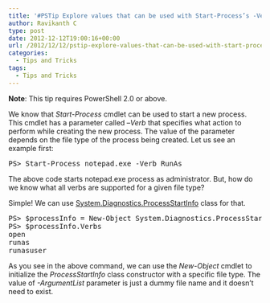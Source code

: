 ```yaml
---
title: '#PSTip Explore values that can be used with Start-Process’s -Verb parameter'
author: Ravikanth C
type: post
date: 2012-12-12T19:00:16+00:00
url: /2012/12/12/pstip-explore-values-that-can-be-used-with-start-processs-verb-parameter/
categories:
  - Tips and Tricks
tags:
  - Tips and Tricks
---
```

**Note**: This tip requires PowerShell 2.0 or above.

We know that _Start-Process_ cmdlet can be used to start a new process. This cmdlet has a parameter called &#8211;_Verb_ that specifies what action to perform while creating the new process. The value of the parameter depends on the file type of the process being created. Let us see an example first:

<pre class="brush: powershell; title: ; notranslate" title="">PS&gt; Start-Process notepad.exe -Verb RunAs
</pre>

The above code starts notepad.exe process as administrator. But, how do we know what all verbs are supported for a given file type?

Simple! We can use [System.Diagnostics.ProcessStartInfo][1] class for that.

<pre class="brush: powershell; title: ; notranslate" title="">PS&gt; $processInfo = New-Object System.Diagnostics.ProcessStartInfo -ArgumentList "test.exe"
PS&gt; $processInfo.Verbs
open
runas
runasuser
</pre>

As you see in the above command, we can use the _New-Object_ cmdlet to initialize the _ProcessStartInfo_ class constructor with a specific file type. The value of _-ArgumentList_ parameter is just a dummy file name and it doesn&#8217;t need to exist.

[1]: http://msdn.microsoft.com/en-us/library/27xafxda.aspx